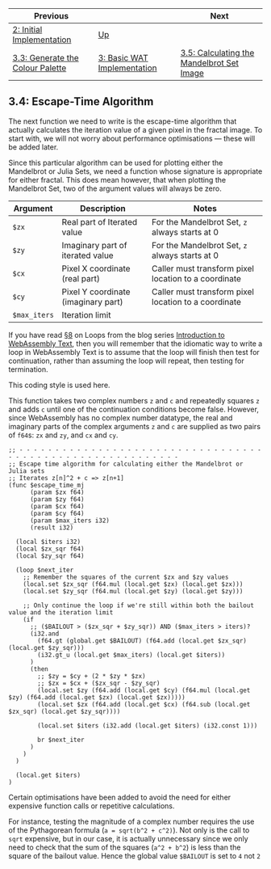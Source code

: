 | Previous | | Next
|---|---|---
| [2: Initial Implementation](../../02%20Initial%20Implementation/) | [Up](../) | 
| [3.3: Generate the Colour Palette](../03/) | [3: Basic WAT Implementation](../) | [3.5: Calculating the Mandelbrot Set Image](../05/)

## 3.4: Escape-Time Algorithm

The next function we need to write is the escape-time algorithm that actually calculates the iteration value of a given pixel in the fractal image.  To start with, we will not worry about performance optimisations &mdash; these will be added later.

Since this particular algorithm can be used for plotting either the Mandelbrot or Julia Sets, we need a function whose signature is appropriate for either fractal.  This does mean however, that when plotting the Mandelbrot Set, two of the argument values will always be zero.

| Argument | Description | Notes
|---|---|---
| `$zx` | Real part of Iterated value | For the Mandelbrot Set, `z` always starts at 0
| `$zy` | Imaginary part of iterated value | For the Mandelbrot Set, `z` always starts at 0
| `$cx` | Pixel X coordinate (real part) | Caller must transform pixel location to a coordinate
| `$cy` | Pixel Y coordinate (imaginary part) | Caller must transform pixel location to a coordinate
| `$max_iters` | Iteration limit |

If you have read [§8](Introduction%20to%20WebAssembly%20Text/08/) on Loops from the blog series [Introduction to WebAssembly Text](Introduction%20to%20WebAssembly%20Text/), then you will remember that the idiomatic way to write a loop in WebAssembly Text is to assume that the loop will finish then test for continuation, rather than assuming the loop will repeat, then testing for termination.

This coding style is used here.

This function takes two complex numbers `z` and `c` and repeatedly squares `z` and adds `c` until one of the continuation conditions become false.  However, since WebAssembly has no complex number datatype, the real and imaginary parts of the complex arguments `z` and `c` are supplied as two pairs of `f64`s: `zx` and `zy`, and `cx` and `cy`.

```wat
;; - - - - - - - - - - - - - - - - - - - - - - - - - - - - - - - - - - - - - - - - - - - - - - - - - - - - - - - - - -
;; Escape time algorithm for calculating either the Mandelbrot or Julia sets
;; Iterates z[n]^2 + c => z[n+1]
(func $escape_time_mj
      (param $zx f64)
      (param $zy f64)
      (param $cx f64)
      (param $cy f64)
      (param $max_iters i32)
      (result i32)

  (local $iters i32)
  (local $zx_sqr f64)
  (local $zy_sqr f64)

  (loop $next_iter
    ;; Remember the squares of the current $zx and $zy values
    (local.set $zx_sqr (f64.mul (local.get $zx) (local.get $zx)))
    (local.set $zy_sqr (f64.mul (local.get $zy) (local.get $zy)))

    ;; Only continue the loop if we're still within both the bailout value and the iteration limit
    (if
      ;; ($BAILOUT > ($zx_sqr + $zy_sqr)) AND ($max_iters > iters)?
      (i32.and
        (f64.gt (global.get $BAILOUT) (f64.add (local.get $zx_sqr) (local.get $zy_sqr)))
        (i32.gt_u (local.get $max_iters) (local.get $iters))
      )
      (then
        ;; $zy = $cy + (2 * $zy * $zx)
        ;; $zx = $cx + ($zx_sqr - $zy_sqr)
        (local.set $zy (f64.add (local.get $cy) (f64.mul (local.get $zy) (f64.add (local.get $zx) (local.get $zx)))))
        (local.set $zx (f64.add (local.get $cx) (f64.sub (local.get $zx_sqr) (local.get $zy_sqr))))
        
        (local.set $iters (i32.add (local.get $iters) (i32.const 1)))
        
        br $next_iter
      )
    )
  )
  
  (local.get $iters)
)
```

Certain optimisations have been added to avoid the need for either expensive function calls or repetitive calculations.

For instance, testing the magnitude of a complex number requires the use of the Pythagorean formula (`a = sqrt(b^2 + c^2)`).  Not only is the call to `sqrt` expensive, but in our case, it is actually unnecessary since we only need to check that the sum of the squares (`a^2 + b^2`) is less than the square of the bailout value.  Hence the global value `$BAILOUT` is set to `4` not `2`
